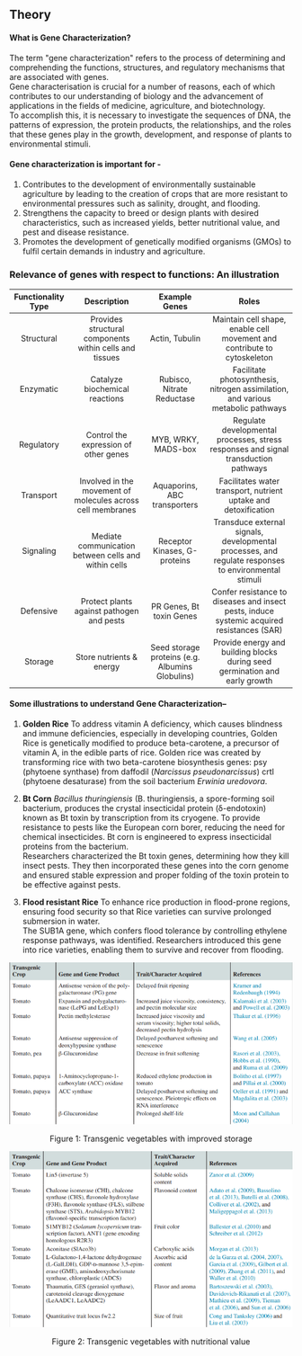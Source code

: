 ## Theory

#### What is Gene Characterization?
The term "gene characterization" refers to the process of determining and comprehending the functions, structures, and regulatory mechanisms that are associated with genes.  
Gene characterisation is crucial for a number of reasons, each of which contributes to our understanding of biology and the advancement of applications in the fields of medicine, agriculture, and biotechnology.  
To accomplish this, it is necessary to investigate the sequences of DNA, the patterns of expression, the protein products, the relationships, and the roles that these genes play in the growth, development, and response of plants to environmental stimuli.

#### Gene characterization is important for - 
1.	Contributes to the development of environmentally sustainable agriculture by leading to the creation of crops that are more resistant to environmental pressures such as salinity, drought, and flooding.
2.	Strengthens the capacity to breed or design plants with desired characteristics, such as increased yields, better nutritional value, and pest and disease resistance.
3.	Promotes the development of genetically modified organisms (GMOs) to fulfil certain demands in industry and agriculture.

### Relevance of genes with respect to functions: An illustration

| Functionality Type | Description| Example Genes  | Roles| 
| :---: | :---: | :---: | :---: | 
| Structural | Provides structural components within cells and tissues | Actin, Tubulin | Maintain cell shape, enable cell movement and contribute to cytoskeleton |  
| Enzymatic | Catalyze biochemical reactions | Rubisco, Nitrate Reductase | Facilitate photosynthesis, nitrogen assimilation, and various metabolic pathways |
| Regulatory | Control the expression of other genes | MYB, WRKY, MADS-box | Regulate developmental processes, stress responses and signal transduction pathways |
| Transport | Involved in the movement of molecules across cell membranes | Aquaporins, ABC transporters | Facilitates water transport, nutrient uptake and detoxification |
| Signaling | Mediate communication between cells and within cells | Receptor Kinases, G-proteins | Transduce external signals, developmental processes, and regulate responses to environmental stimuli |
| Defensive | Protect plants against pathogen and pests | PR Genes, Bt toxin Genes | Confer  resistance to diseases and insect pests, induce systemic acquired resistances (SAR) |
| Storage | Store nutrients & energy | Seed storage proteins (e.g. Albumins Globulins) | Provide energy and building blocks during seed germination and early growth |

#### Some illustrations to understand Gene Characterization– 

1.	**Golden Rice**
To address vitamin A deficiency, which causes blindness and immune deficiencies, especially in developing countries, Golden Rice is genetically modified to produce beta-carotene, a precursor of vitamin A, in the edible parts of rice.
Golden rice was created by transforming rice with two beta-carotene biosynthesis genes:
psy (phytoene synthase) from daffodil (*Narcissus pseudonarcissus*)
crtI (phytoene desaturase) from the soil bacterium *Erwinia uredovora*.

2.	**Bt Corn** 
*Bacillus thuringiensis* (B. thuringiensis, a spore-forming soil bacterium, produces the crystal insecticidal protein (δ-endotoxin) known as Bt toxin by transcription from its cryogene. To provide resistance to pests like the European corn borer, reducing the need for chemical insecticides. Bt corn is engineered to express insecticidal proteins from the bacterium.  
Researchers characterized the Bt toxin genes, determining how they kill insect pests. They then incorporated these genes into the corn genome and ensured stable expression and proper folding of the toxin protein to be effective against pests. 

3.	**Flood resistant Rice**
To enhance rice production in flood-prone regions, ensuring food security so that Rice varieties can survive prolonged submersion in water.  
	The SUB1A gene, which confers flood tolerance by controlling ethylene response pathways, was identified. Researchers introduced this gene into rice varieties, enabling them to survive and recover from flooding.



<div align="center">
<img src="../images/Fig 6.png" class="img-fluid">
<p>Figure 1: Transgenic vegetables with improved storage</p>
</div>

<div align="center">
<img src="../images/Fig 7.png" class="img-fluid">
<p>Figure 2: Transgenic vegetables with nutritional value</p>
</div>